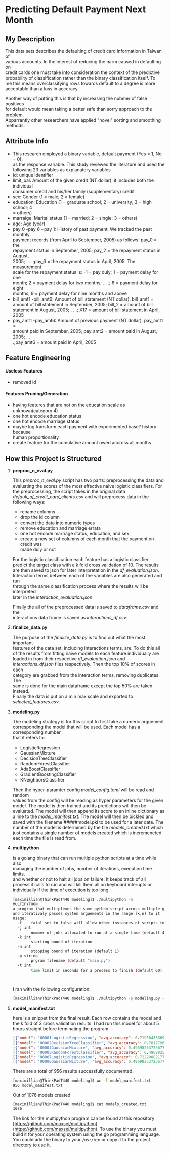 # Predicting Default Payment Next Month  
  
## My Description   
  
This data sets describes the defaulting of credit card information in Taiwan of  
various accounts.  In the interest of reducing the harm caused in defaulting on  
credit cards one must take into consideration the context of the predictive  
probability of classification rather than the binary classification itself.  To  
me this means overclassifying rows towards default to a degree is more  
acceptable than a loss in accuracy.  
  
Another way of putting this is that by increasing the nubmer of false positives  
for default would mean taking a better safe than sorry approach to the problem.  
Apparrantly other researchers have applied "novel" sorting and smoothing  
methods.  
   
## Attribute Info  
* This research employed a binary variable, default payment (Yes = 1, No = 0),  
  as the response variable. This study reviewed the literature and used the  
  following 23 variables as explanatory variables  
* id: unique identifier  
* limit\_bal: Amount of the given credit (NT dollar): it includes both the individual  
  consumer credit and his/her family (supplementary) credit  
* sex: Gender (1 = male; 2 = female)  
* education: Education (1 = graduate school; 2 = university; 3 = high school; 4  
  = others)  
* marraige: Marital status (1 = married; 2 = single; 3 = others)  
* age: Age (year)  
* pay\_0  -pay\_6 ~pay\_1: History of past payment. We tracked the past monthly  
  payment records (from April to September, 2005) as follows: pay\_0 = the  
  repayment status in September, 2005; pay\_2 = the repayment status in August,  
  2005; . .  .;pay\_6 = the repayment status in April, 2005. The measurement  
  scale for the repayment status is:  -1 = pay duly; 1 = payment delay for one  
  month; 2 = payment delay for two months; . . .; 8 = payment delay for eight  
  months; 9 = payment delay for nine months and above  
* bill\_amt1 -bill\_amt6: Amount of bill statement (NT dollar). bill\_amt1 =  
  amount of bill statement in September, 2005; bill\_2 = amount of bill  
  statement in August, 2005; . . .; X17 = amount of bill statement in April,  
  2005  
* pay\_amt1 -pay\_amt6: Amount of previous payment (NT dollar). pay\_amt1 =  
  amount paid in September, 2005; pay\_amt2 = amount paid in August, 2005; . .  
  .;pay\_amt6 = amount paid in April, 2005  
  
## Feature Engineering  
  
#### Useless Features  
* removed id  
  
#### Features Pruning/Generation  
* having features that are not on the education scale as unknown(category 4)  
* one hot encode education status  
* one hot encode marriage status  
* maybe log transform  each payment with experimented base? history because  
  human proportionality  
* create feature for the cumulative amount owed accross all months  
  
## How this Project is Structured  
  
1. **preproc_n_eval.py**  
  
	This *preproc_n_eval.py* script has two parts: preprocessing the data and  
	evaluating the scores of the most effective naive logistic classifiers.  For  
	the preprocessing, the script takes in the original data  
	*default_of_credit_card_clients.csv* and will preprocess data in the  
	following ways:  
  
	* rename columns  
	* drop the id column  
	* convert the data into numeric types  
	* remove education and marriage errata   
	* one hot encode marriage status, education, and sex  
	* create a new set of columns of each month that the payment on credit was  
	  made duly or not  
  
	For the logistic classification each feature has a logistic classifier  
	predict the target class with a k fold cross validation of 10.  The results  
	are then saved to json for later interpretation in the *df_evaluation.json*.  
	Interaction terms between each of the variables are also generated and run   
	through the same classification process where the results will be interpreted  
	later in the *interaction_evaluation.json*.  
  
	Finally the all of the preprocessed data is saved to *dataframe.csv* and the  
	interactions data frame is saved as *interactions_df.csv*.  
  
2. **finalize_data.py**  
  
	The purpose of the *finalize_data.py* is to find out what the most important  
	features of the data set, including interactions terms, are.  To do this all  
	of the results from fitting naive models to each feature individually are  
	loaded in from their respective *df_evaluation.json* and  
	*interactions_df.json* files respectively.  Then the top 10% of scores in each  
	category are grabbed from the interaction terms, removing duplicates.  The  
	same is done for the main dataframe except the top 50% are taken instead.  
	Finally the data is put on a min max scale and exported to  
	*selected_features.csv*.  
  
3. **modeling.py**  
  
	The modeling strategy is for this script to first take a numeric arguement  
	corresponding the model that will be used.  Each model has a corresponding number   
	that it refers to:  
  
	* LogisticRegression  
	* GaussianMixture  
	* DecisionTreeClassifier  
	* RandomForestClassifier  
	* AdaBoostClassifier  
	* GradientBoostingClassifier  
	* KNeighborsClassifier  
  
	Then the hyper-paramter config *model_config.toml* will be read and random  
	values from the config will be reading as hyper parameters for the given  
	model.  The model is then trained and its predictions will then be  
	evaluated.  The model will then append its score to an inline dictionary as  
	a line to the *model_manifest.txt*.  The model will then be pickled and  
	saved with the filename #####model.pkl to be used for a later date.  The
	number of the model is determined by the file *models_created.txt* which
	just contains a single number of models created which is incremeneted each
	time the file is read from.
  
4. **multipython**  
	  
	is a golang binary that can run multiple python scripts at a time while also  
	managing the number of jobs, number of iterations, execution time limits,  
	and whether or not to halt all jobs on failure.  It keeps track of all  
	process it calls to run and will kill them all on keyboard interupts or  
	individually if the time of execution is too long.  
  
	```bash 
	[maximillian@ThinkPadT440 modeling]$ ./multipython -h   
	MULTIPYTHON   
	a program that multiplexes the same python script across multiple go routines   
	and iterativaly passes system arguements in the range [k,n) to it   
	Usage:   
	  -f    fatal set to false will allow other instances of scripts to continue (default true)   
	  -j int   
			number of jobs allocated to run at a single time (default 4)   
	  -k int   
			starting bound of iteration   
	  -n int   
			stopping bound of iteration (default 1)   
	  -p string   
			prgram filename (default "main.py")   
	  -t int   
			time limit in seconds for a process to finish (default 60)   
  
  
	```  
	I ran with the following configuration:  
  
	```bash
	[maximillian@ThinkPadT440 modeling]$ ./multipython -p modeling.py -t 300 -n 20000 -f=false -j 4  
	```  

5. **model_manifest.txt**

	here is a snippet from the final result.  Each row contains the model and
	the k fold of 3 cross validation results.  I had run this model for about 5
	hours straight before terminating the program.

	``` json
	[{"model": "00001LogisticRegression", "avg_accuracy": 0.7195043656908063, "avg_precision": 0.6909528188441677, "avg_f1": 0.7749920660107902, "avg_recall": 0.623356732610083}, {"model": "00001LogisticRegression", "avg_accuracy": 0.7281715459681561, "avg_precision": 0.6963132979486444, "avg_f1": 0.7821463100225589, "avg_recall": 0.6274560496380558}, {"model": "00001LogisticRegression", "avg_accuracy": 0.7250256805341551, "avg_precision": 0.7006360522820997, "avg_f1": 0.7694197113908505, "avg_recall": 0.6431412806364686}]
	[{"model": "00002DecisionTreeClassifier", "avg_accuracy": 0.7817796610169492, "avg_precision": 0.7735962166122695, "avg_f1": 0.8089997213708554, "avg_recall": 0.7411614550095724}, {"model": "00002DecisionTreeClassifier", "avg_accuracy": 0.7831920903954802, "avg_precision": 0.7704126725134272, "avg_f1": 0.812562742004876, "avg_recall": 0.7324198552223371}, {"model": "00002DecisionTreeClassifier", "avg_accuracy": 0.7762583461736005, "avg_precision": 0.7657772699778213, "avg_f1": 0.8039796782387807, "avg_recall": 0.7310406775311177}]
	[{"model": "00004GaussianMixture", "avg_accuracy": 0.49698253723677455, "avg_precision": 0.0, "avg_f1": 0.0, "avg_recall": 0.0}, {"model": "00004GaussianMixture", "avg_accuracy": 0.5033384694401644, "avg_precision": 0.0, "avg_f1": 0.0, "avg_recall": 0.0}, {"model": "00004GaussianMixture", "avg_accuracy": 0.4996789933230611, "avg_precision": 0.0, "avg_f1": 0.0, "avg_recall": 0.0}]
	[{"model": "00005RandomForestClassifier", "avg_accuracy": 0.49698253723677455, "avg_precision": 0.0, "avg_f1": 0.0, "avg_recall": 0.0}, {"model": "00005RandomForestClassifier", "avg_accuracy": 0.49666153055983564, "avg_precision": 0.6636925188743994, "avg_f1": 0.49666153055983564, "avg_recall": 1.0}, {"model": "00005RandomForestClassifier", "avg_accuracy": 0.4996789933230611, "avg_precision": 0.0, "avg_f1": 0.0, "avg_recall": 0.0}]
	[{"model": "00007LogisticRegression", "avg_accuracy": 0.722200821777093, "avg_precision": 0.6984458847306433, "avg_f1": 0.7692661958857845, "avg_recall": 0.6395660497766432}, {"model": "00007LogisticRegression", "avg_accuracy": 0.7297765793528506, "avg_precision": 0.7033617591091691, "avg_f1": 0.7732837439950411, "avg_recall": 0.6450361944157187}, {"model": "00007LogisticRegression", "avg_accuracy": 0.7250256805341551, "avg_precision": 0.6971646751042918, "avg_f1": 0.7763779527559055, "avg_recall": 0.6326190170665982}]
	[{"model": "00006GaussianMixture", "avg_accuracy": 0.49698253723677455, "avg_precision": 0.0, "avg_f1": 0.0, "avg_recall": 0.0}, {"model": "00006GaussianMixture", "avg_accuracy": 0.5033384694401644, "avg_precision": 0.0, "avg_f1": 0.0, "avg_recall": 0.0}, {"model": "00006GaussianMixture", "avg_accuracy": 0.4996789933230611, "avg_precision": 0.0, "avg_f1": 0.0, "avg_recall": 0.0}]
	```

	There are a total of 956 results successfully documented.

	```bash
	[maximillian@ThinkPadT440 modeling]$ wc -l model_manifest.txt 
	956 model_manifest.txt 
	```

	Out of 1076 models created

	```
	[maximillian@ThinkPadT440 modeling]$ cat models_created.txt 
	1076
	```

	The link for the multipython program can be found at this repository [https://github.com/maxsei/multipython](https://github.com/maxsei/multipython).
	To use the binary you must build it for your operating system using the go
	programming language.  You could add the binary to your `/usr/bin` or copy
	it to the project directory to use it.
